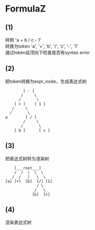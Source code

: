 # FormulaZ

## (1)
样例 'a + b / c - 1'  
转换为token 'a', '+', 'b', '/', 'c', '-', '1'  
通过token自顶向下检查是否有syntax error 

## (2)
把token转换为expr_node，生成表达式树  
```
        [ - ]
       /     \
      /       \
    [ + ]    [ 1 ]
   /     \
  /       \
a        [ / ]
        /     \
       /       \
    [ b ]      [ c ]
```
## (3)
把表达式树转为渲染树  
```
    [___root___]
    /  /  |  \  \
   /  /   |   \  \
[a] [+]  [b]  [/] [1]
              / \
             /   \
            [b]  [c]
```
## (4)
渲染表达式树